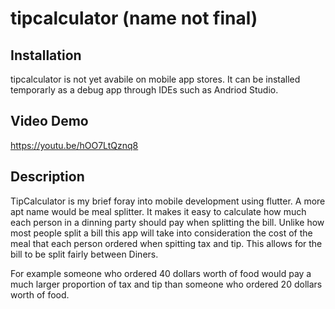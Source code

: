 # tipcalculator (name not final) 

## Installation
tipcalculator is not yet avabile on mobile app stores. It can be installed temporarly as a debug app through IDEs such as Andriod Studio.


## Video Demo
https://youtu.be/hOO7LtQznq8

## Description
TipCalculator is my brief foray into mobile development using flutter. A more apt name would be meal splitter.
It makes it easy to calculate how much each person in a dinning party should pay when splitting the bill. Unlike how most people split a bill  this 
app will take into consideration the cost of the meal that each person ordered when spitting tax and tip. 
This allows for the bill to be split fairly between Diners.

For example someone who ordered 40 dollars worth of food would pay a much larger proportion of tax 
and tip than someone who ordered 20 dollars worth of food.

